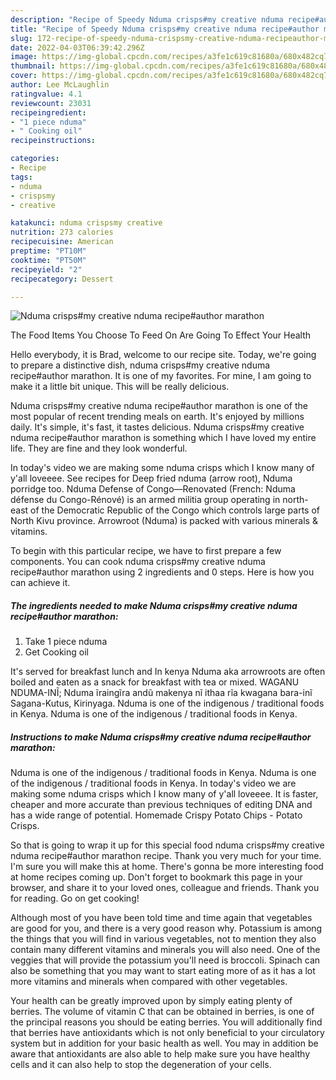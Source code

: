 ```yaml
---
description: "Recipe of Speedy Nduma crisps#my creative nduma recipe#author marathon"
title: "Recipe of Speedy Nduma crisps#my creative nduma recipe#author marathon"
slug: 172-recipe-of-speedy-nduma-crispsmy-creative-nduma-recipeauthor-marathon
date: 2022-04-03T06:39:42.296Z
image: https://img-global.cpcdn.com/recipes/a3fe1c619c81680a/680x482cq70/nduma-crispsmy-creative-nduma-recipeauthor-marathon-recipe-main-photo.jpg
thumbnail: https://img-global.cpcdn.com/recipes/a3fe1c619c81680a/680x482cq70/nduma-crispsmy-creative-nduma-recipeauthor-marathon-recipe-main-photo.jpg
cover: https://img-global.cpcdn.com/recipes/a3fe1c619c81680a/680x482cq70/nduma-crispsmy-creative-nduma-recipeauthor-marathon-recipe-main-photo.jpg
author: Lee McLaughlin
ratingvalue: 4.1
reviewcount: 23031
recipeingredient:
- "1 piece nduma"
- " Cooking oil"
recipeinstructions:

categories:
- Recipe
tags:
- nduma
- crispsmy
- creative

katakunci: nduma crispsmy creative 
nutrition: 273 calories
recipecuisine: American
preptime: "PT10M"
cooktime: "PT50M"
recipeyield: "2"
recipecategory: Dessert

---
```



![Nduma crisps#my creative nduma recipe#author marathon](https://img-global.cpcdn.com/recipes/a3fe1c619c81680a/680x482cq70/nduma-crispsmy-creative-nduma-recipeauthor-marathon-recipe-main-photo.jpg)

The Food Items You Choose To Feed On Are Going To Effect Your Health

Hello everybody, it is Brad, welcome to our recipe site. Today, we're going to prepare a distinctive dish, nduma crisps#my creative nduma recipe#author marathon. It is one of my favorites. For mine, I am going to make it a little bit unique. This will be really delicious.

Nduma crisps#my creative nduma recipe#author marathon is one of the most popular of recent trending meals on earth. It's enjoyed by millions daily. It's simple, it's fast, it tastes delicious. Nduma crisps#my creative nduma recipe#author marathon is something which I have loved my entire life. They are fine and they look wonderful.

In today&#39;s video we are making some nduma crisps which I know many of y&#39;all loveeee. See recipes for Deep fried nduma (arrow root), Nduma porridge too. Nduma Defense of Congo—Renovated (French: Nduma défense du Congo-Rénové) is an armed militia group operating in north-east of the Democratic Republic of the Congo which controls large parts of North Kivu province. Arrowroot (Nduma) is packed with various minerals &amp; vitamins.


To begin with this particular recipe, we have to first prepare a few components. You can cook nduma crisps#my creative nduma recipe#author marathon using 2 ingredients and 0 steps. Here is how you can achieve it.

<!--inarticleads1-->

##### The ingredients needed to make Nduma crisps#my creative nduma recipe#author marathon:

1. Take 1 piece nduma
1. Get  Cooking oil


It&#39;s served for breakfast lunch and In kenya Nduma aka arrowroots are often boiled and eaten as a snack for breakfast with tea or mixed. WAGANU NDUMA-INĨ; Nduma ĩraingĩra andũ makenya nĩ ithaa rĩa kwagana bara-inĩ Sagana-Kutus, Kirinyaga. Nduma is one of the indigenous / traditional foods in Kenya. Nduma is one of the indigenous / traditional foods in Kenya. 

<!--inarticleads2-->

##### Instructions to make Nduma crisps#my creative nduma recipe#author marathon:



Nduma is one of the indigenous / traditional foods in Kenya. Nduma is one of the indigenous / traditional foods in Kenya. In today&#39;s video we are making some nduma crisps which I know many of y&#39;all loveeee. It is faster, cheaper and more accurate than previous techniques of editing DNA and has a wide range of potential. Homemade Crispy Potato Chips - Potato Crisps. 

So that is going to wrap it up for this special food nduma crisps#my creative nduma recipe#author marathon recipe. Thank you very much for your time. I'm sure you will make this at home. There's gonna be more interesting food at home recipes coming up. Don't forget to bookmark this page in your browser, and share it to your loved ones, colleague and friends. Thank you for reading. Go on get cooking!

Although most of you have been told time and time again that vegetables are good for you, and there is a very good reason why. Potassium is among the things that you will find in various vegetables, not to mention they also contain many different vitamins and minerals you will also need. One of the veggies that will provide the potassium you'll need is broccoli. Spinach can also be something that you may want to start eating more of as it has a lot more vitamins and minerals when compared with other vegetables.

Your health can be greatly improved upon by simply eating plenty of berries. The volume of vitamin C that can be obtained in berries, is one of the principal reasons you should be eating berries. You will additionally find that berries have antioxidants which is not only beneficial to your circulatory system but in addition for your basic health as well. You may in addition be aware that antioxidants are also able to help make sure you have healthy cells and it can also help to stop the degeneration of your cells.
